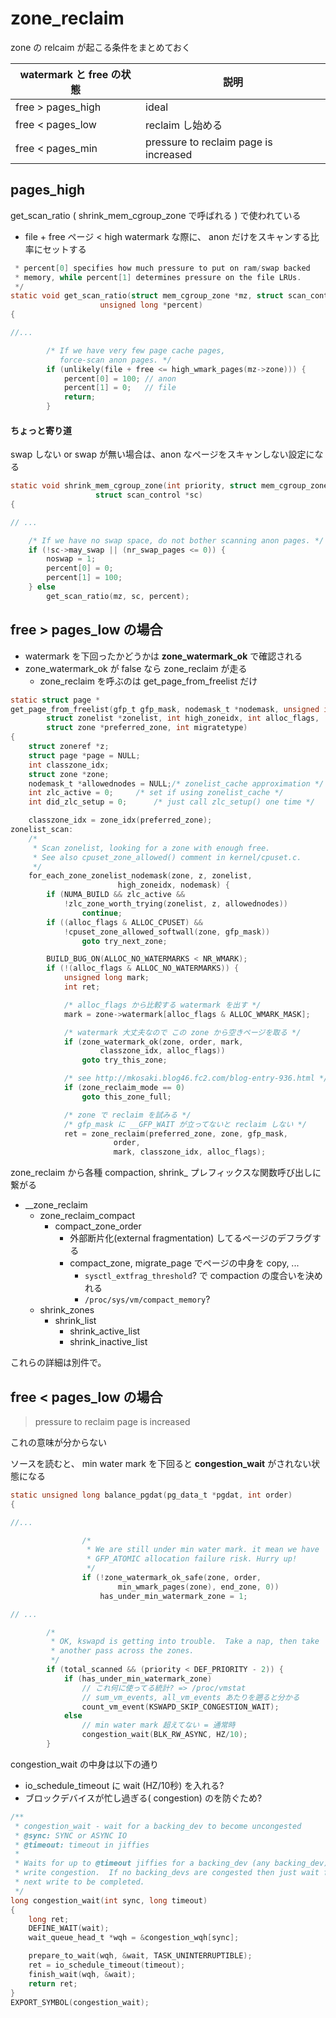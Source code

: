 # zone_reclaim

zone の relcaim が起こる条件をまとめておく

watermark と free の状態               | 説明       
------------------|--------------
free > pages_high | ideal
free < pages_low  | reclaim し始める
free < pages_min  | pressure to reclaim page is increased

## pages_high

get_scan_ratio ( shrink_mem_cgroup_zone で呼ばれる ) で使われている

  * file + free ページ < high watermark な際に、 anon だけをスキャンする比率にセットする

```c
 * percent[0] specifies how much pressure to put on ram/swap backed
 * memory, while percent[1] determines pressure on the file LRUs.
 */
static void get_scan_ratio(struct mem_cgroup_zone *mz, struct scan_control *sc,
					unsigned long *percent)
{

//...

		/* If we have very few page cache pages,
		   force-scan anon pages. */
		if (unlikely(file + free <= high_wmark_pages(mz->zone))) {
			percent[0] = 100; // anon
			percent[1] = 0;   // file
			return;
		}
```

#### ちょっと寄り道

swap しない or swap が無い場合は、anon なページをスキャンしない設定になる

```c
static void shrink_mem_cgroup_zone(int priority, struct mem_cgroup_zone *mz,
				   struct scan_control *sc)
{

// ...

	/* If we have no swap space, do not bother scanning anon pages. */
	if (!sc->may_swap || (nr_swap_pages <= 0)) {
		noswap = 1;
		percent[0] = 0;
		percent[1] = 100;
	} else
		get_scan_ratio(mz, sc, percent);
```


## free > pages_low の場合

 * watermark を下回ったかどうかは **zone_watermark_ok** で確認される
 * zone_watermark_ok が false なら zone_reclaim が走る
   * zone_reclaim を呼ぶのは get_page_from_freelist だけ

```c
static struct page *
get_page_from_freelist(gfp_t gfp_mask, nodemask_t *nodemask, unsigned int order,
		struct zonelist *zonelist, int high_zoneidx, int alloc_flags,
		struct zone *preferred_zone, int migratetype)
{
	struct zoneref *z;
	struct page *page = NULL;
	int classzone_idx;
	struct zone *zone;
	nodemask_t *allowednodes = NULL;/* zonelist_cache approximation */
	int zlc_active = 0;		/* set if using zonelist_cache */
	int did_zlc_setup = 0;		/* just call zlc_setup() one time */

	classzone_idx = zone_idx(preferred_zone);
zonelist_scan:
	/*
	 * Scan zonelist, looking for a zone with enough free.
	 * See also cpuset_zone_allowed() comment in kernel/cpuset.c.
	 */
	for_each_zone_zonelist_nodemask(zone, z, zonelist,
						high_zoneidx, nodemask) {
		if (NUMA_BUILD && zlc_active &&
			!zlc_zone_worth_trying(zonelist, z, allowednodes))
				continue;
		if ((alloc_flags & ALLOC_CPUSET) &&
			!cpuset_zone_allowed_softwall(zone, gfp_mask))
				goto try_next_zone;

		BUILD_BUG_ON(ALLOC_NO_WATERMARKS < NR_WMARK);
		if (!(alloc_flags & ALLOC_NO_WATERMARKS)) {
			unsigned long mark;
			int ret;

            /* alloc_flags から比較する watermark を出す */
			mark = zone->watermark[alloc_flags & ALLOC_WMARK_MASK];

            /* watermark 大丈夫なので この zone から空きページを取る */
			if (zone_watermark_ok(zone, order, mark,
				    classzone_idx, alloc_flags))
				goto try_this_zone;

            /* see http://mkosaki.blog46.fc2.com/blog-entry-936.html */
			if (zone_reclaim_mode == 0)
				goto this_zone_full;

            /* zone で reclaim を試みる */
            /* gfp_mask に __GFP_WAIT が立ってないと reclaim しない */
			ret = zone_reclaim(preferred_zone, zone, gfp_mask,
					   order,
					   mark, classzone_idx, alloc_flags);
```

zone_reclaim から各種 compaction, shrink_ プレフィックスな関数呼び出しに繋がる

   * __zone_reclaim
     * zone_reclaim_compact
       * compact_zone_order
         * 外部断片化(external fragmentation) してるページのデフラグする
         * compact_zone, migrate_page でページの中身を copy, ...
           * `sysctl_extfrag_threshold`? で compaction の度合いを決めれる
           * `/proc/sys/vm/compact_memory`?
     * shrink_zones
       * shrink_list
         * shrink_active_list
         * shrink_inactive_list

これらの詳細は別件で。

## free < pages_low の場合

> pressure to reclaim page is increased

これの意味が分からない

ソースを読むと、 min water mark を下回ると **congestion_wait** がされない状態になる

```c
static unsigned long balance_pgdat(pg_data_t *pgdat, int order)
{

//...

				/*
				 * We are still under min water mark. it mean we have
				 * GFP_ATOMIC allocation failure risk. Hurry up!
				 */
				if (!zone_watermark_ok_safe(zone, order,
					    min_wmark_pages(zone), end_zone, 0))
					has_under_min_watermark_zone = 1;

// ...

		/*
		 * OK, kswapd is getting into trouble.  Take a nap, then take
		 * another pass across the zones.
		 */
		if (total_scanned && (priority < DEF_PRIORITY - 2)) {
			if (has_under_min_watermark_zone)
                // これ何に使ってる統計? => /proc/vmstat
                // sum_vm_events, all_vm_events あたりを遡ると分かる
				count_vm_event(KSWAPD_SKIP_CONGESTION_WAIT);
			else
                // min water mark 超えてない = 通常時
				congestion_wait(BLK_RW_ASYNC, HZ/10);
		}
```

congestion_wait の中身は以下の通り

 * io_schedule_timeout に wait (HZ/10秒) を入れる?
 * ブロックデバイスが忙し過ぎる( congestion) のを防ぐため?

```c
/**
 * congestion_wait - wait for a backing_dev to become uncongested
 * @sync: SYNC or ASYNC IO
 * @timeout: timeout in jiffies
 *
 * Waits for up to @timeout jiffies for a backing_dev (any backing_dev) to exit
 * write congestion.  If no backing_devs are congested then just wait for the
 * next write to be completed.
 */
long congestion_wait(int sync, long timeout)
{
	long ret;
	DEFINE_WAIT(wait);
	wait_queue_head_t *wqh = &congestion_wqh[sync];

	prepare_to_wait(wqh, &wait, TASK_UNINTERRUPTIBLE);
	ret = io_schedule_timeout(timeout);
	finish_wait(wqh, &wait);
	return ret;
}
EXPORT_SYMBOL(congestion_wait);
```